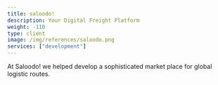 ```yaml
---
title: saloodo!
description: Your Digital Freight Platform
weight: -110
type: client
image: /img/references/saloodo.png
services: ["development"]
---
```


At Saloodo! we helped develop a sophisticated market place for global logistic routes.

